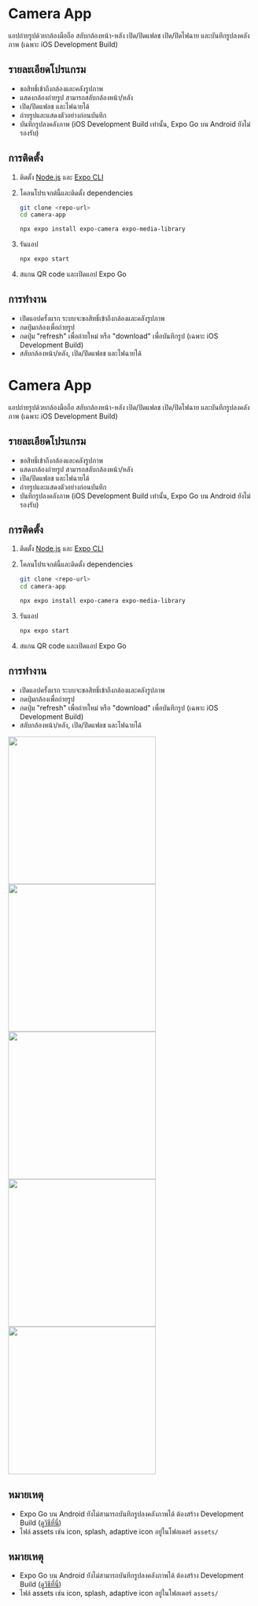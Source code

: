# Camera App

แอปถ่ายรูปด้วยกล้องมือถือ สลับกล้องหน้า-หลัง เปิด/ปิดแฟลช เปิด/ปิดไฟฉาย และบันทึกรูปลงคลังภาพ (เฉพาะ iOS Development Build)

## รายละเอียดโปรแกรม

- ขอสิทธิ์เข้าถึงกล้องและคลังรูปภาพ
- แสดงกล้องถ่ายรูป สามารถสลับกล้องหน้า/หลัง
- เปิด/ปิดแฟลช และไฟฉายได้
- ถ่ายรูปและแสดงตัวอย่างก่อนบันทึก
- บันทึกรูปลงคลังภาพ (iOS Development Build เท่านั้น, Expo Go บน Android ยังไม่รองรับ)

## การติดตั้ง

1. ติดตั้ง [Node.js](https://nodejs.org/) และ [Expo CLI](https://docs.expo.dev/get-started/installation/)
2. โคลนโปรเจกต์นี้และติดตั้ง dependencies

   ```sh
   git clone <repo-url>
   cd camera-app
   ```
    ```sh
    npx expo install expo-camera expo-media-library
   ```

3. รันแอป

   ```sh
   npx expo start
   ```

4. สแกน QR code และเปิดแอป Expo Go 

## การทำงาน

- เปิดแอปครั้งแรก ระบบจะขอสิทธิ์เข้าถึงกล้องและคลังรูปภาพ
- กดปุ่มกล้องเพื่อถ่ายรูป
- กดปุ่ม "refresh" เพื่อถ่ายใหม่ หรือ "download" เพื่อบันทึกรูป (เฉพาะ iOS Development Build)
- สลับกล้องหน้า/หลัง, เปิด/ปิดแฟลช และไฟฉายได้

# Camera App

แอปถ่ายรูปด้วยกล้องมือถือ สลับกล้องหน้า-หลัง เปิด/ปิดแฟลช เปิด/ปิดไฟฉาย และบันทึกรูปลงคลังภาพ (เฉพาะ iOS Development Build)

## รายละเอียดโปรแกรม

- ขอสิทธิ์เข้าถึงกล้องและคลังรูปภาพ
- แสดงกล้องถ่ายรูป สามารถสลับกล้องหน้า/หลัง
- เปิด/ปิดแฟลช และไฟฉายได้
- ถ่ายรูปและแสดงตัวอย่างก่อนบันทึก
- บันทึกรูปลงคลังภาพ (iOS Development Build เท่านั้น, Expo Go บน Android ยังไม่รองรับ)

## การติดตั้ง

1. ติดตั้ง [Node.js](https://nodejs.org/) และ [Expo CLI](https://docs.expo.dev/get-started/installation/)
2. โคลนโปรเจกต์นี้และติดตั้ง dependencies

   ```sh
   git clone <repo-url>
   cd camera-app
   ```
    ```sh
    npx expo install expo-camera expo-media-library
   ```

3. รันแอป

   ```sh
   npx expo start
   ```

4. สแกน QR code และเปิดแอป Expo Go 

## การทำงาน

- เปิดแอปครั้งแรก ระบบจะขอสิทธิ์เข้าถึงกล้องและคลังรูปภาพ
- กดปุ่มกล้องเพื่อถ่ายรูป
- กดปุ่ม "refresh" เพื่อถ่ายใหม่ หรือ "download" เพื่อบันทึกรูป (เฉพาะ iOS Development Build)
- สลับกล้องหน้า/หลัง, เปิด/ปิดแฟลช และไฟฉายได้

<img src="assets/image/start.png" width="300" />
<img src="assets/image/front.png" width="300" />
<img src="assets/image/torch.png" width="300" />
<img src="assets/image/flash.png" width="300" />
<img src="assets/image/save.png" width="300" />

## หมายเหตุ

- Expo Go บน Android ยังไม่สามารถบันทึกรูปลงคลังภาพได้ ต้องสร้าง Development Build ([ดูวิธีที่นี่](https://docs.expo.dev/development/introduction/))
- ไฟล์ assets เช่น icon, splash, adaptive icon อยู่ในโฟลเดอร์ `assets/`



## หมายเหตุ

- Expo Go บน Android ยังไม่สามารถบันทึกรูปลงคลังภาพได้ ต้องสร้าง Development Build ([ดูวิธีที่นี่](https://docs.expo.dev/development/introduction/))
- ไฟล์ assets เช่น icon, splash, adaptive icon อยู่ในโฟลเดอร์ `assets/`

